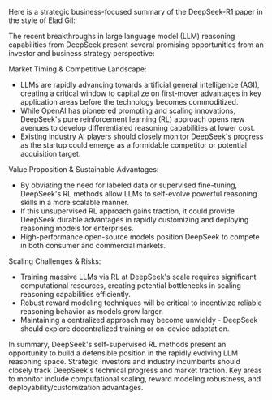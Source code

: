 Here is a strategic business-focused summary of the DeepSeek-R1 paper in the style of Elad Gil:

The recent breakthroughs in large language model (LLM) reasoning capabilities from DeepSeek present several promising opportunities from an investor and business strategy perspective:

Market Timing & Competitive Landscape:
- LLMs are rapidly advancing towards artificial general intelligence (AGI), creating a critical window to capitalize on first-mover advantages in key application areas before the technology becomes commoditized.
- While OpenAI has pioneered prompting and scaling innovations, DeepSeek's pure reinforcement learning (RL) approach opens new avenues to develop differentiated reasoning capabilities at lower cost.
- Existing industry AI players should closely monitor DeepSeek's progress as the startup could emerge as a formidable competitor or potential acquisition target.

Value Proposition & Sustainable Advantages:
- By obviating the need for labeled data or supervised fine-tuning, DeepSeek's RL methods allow LLMs to self-evolve powerful reasoning skills in a more scalable manner.
- If this unsupervised RL approach gains traction, it could provide DeepSeek durable advantages in rapidly customizing and deploying reasoning models for enterprises.
- High-performance open-source models position DeepSeek to compete in both consumer and commercial markets.

Scaling Challenges & Risks:
- Training massive LLMs via RL at DeepSeek's scale requires significant computational resources, creating potential bottlenecks in scaling reasoning capabilities efficiently.
- Robust reward modeling techniques will be critical to incentivize reliable reasoning behavior as models grow larger.
- Maintaining a centralized approach may become unwieldy - DeepSeek should explore decentralized training or on-device adaptation.

In summary, DeepSeek's self-supervised RL methods present an opportunity to build a defensible position in the rapidly evolving LLM reasoning space. Strategic investors and industry incumbents should closely track DeepSeek's technical progress and market traction. Key areas to monitor include computational scaling, reward modeling robustness, and deployability/customization advantages.